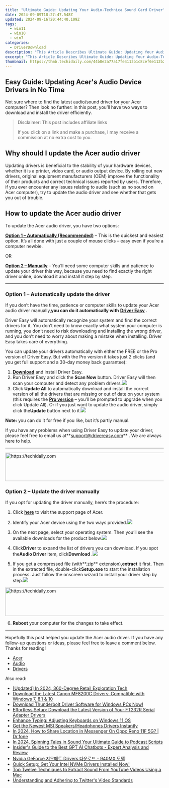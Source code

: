 ```yaml
---
title: "Ultimate Guide: Updating Your Audio-Technica Sound Card Driver"
date: 2024-09-09T18:27:47.548Z
updated: 2024-09-16T20:44:40.109Z
tags:
  - win11
  - win10
  - win7
categories:
  - DriverDownload
description: "This Article Describes Ultimate Guide: Updating Your Audio-Technica Sound Card Driver"
excerpt: "This Article Describes Ultimate Guide: Updating Your Audio-Technica Sound Card Driver"
thumbnail: https://thmb.techidaily.com/44b8e2a77a17fe4113b1c8cef6e112b2db098718a055c6f3927bcc9e40cc66cb.jpg
---
```


## Easy Guide: Updating Acer's Audio Device Drivers in No Time

Not sure where to find the latest audio/sound driver for your Acer computer? Then look no further: in this post, you’ll have two ways to download and install the driver efficiently.

>  Disclaimer: This post includes affiliate links
>
>  If you click on a link and make a purchase, I may receive a commission at no extra cost to you.
>

## Why should I update the Acer audio driver

 Updating drivers is beneficial to the stability of your hardware devices, whether it is a printer, video card, or audio output device. By rolling out new drivers, original equipment manufacturers (OEM) improve the functionality of their products and correct technical issues reported by users. Therefore, if you ever encounter any issues relating to audio (such as no sound on Acer computer), try to update the audio driver and see whether that gets you out of trouble.

## How to update the Acer audio driver

To update the Acer audio driver, you have two options:

**[Option 1 – Automatically (Recommended)](https://www.drivereasy.com/knowledge/update-acer-audio-driver-quickly-easily/#option1)**  – This is the quickest and easiest option. It’s all done with just a couple of mouse clicks – easy even if you’re a computer newbie.

OR

**[Option 2 – Manually](https://tools.techidaily.com/drivereasy/download/)**  – You’ll need some computer skills and patience to update your driver this way, because you need to find exactly the right driver online, download it and install it step by step.

---

### Option 1 – Automatically update the driver

 If you don’t have the time, patience or computer skills to update your Acer audio driver manually,**you can do it automatically with** **[Driver Easy](https://tools.techidaily.com/drivereasy/download/)**  .

 Driver Easy will automatically recognize your system and find the correct drivers for it. You don’t need to know exactly what system your computer is running, you don’t need to risk downloading and installing the wrong driver, and you don’t need to worry about making a mistake when installing. Driver Easy takes care of everything.

 You can update your drivers automatically with either the FREE or the Pro version of Driver Easy. But with the Pro version it takes just 2 clicks (and you get full support and a 30-day money back guarantee):

1. **[Download](https://tools.techidaily.com/drivereasy/download/)**  and install Driver Easy.
2. Run Driver Easy and click the **Scan Now** button. Driver Easy will then scan your computer and detect any problem drivers.![](https://images.drivereasy.com/wp-content/uploads/2019/08/2019-08-19_18-00-07-1.jpg)
3. Click **Update All** to automatically download and install the correct version of all the drivers that are missing or out of date on your system (this requires the **[Pro version](https://tools.techidaily.com/drivereasy/download/)**  – you’ll be prompted to upgrade when you click Update All). Or if you just want to update the audio driver, simply click the**Update**  button next to it.![](https://images.drivereasy.com/wp-content/uploads/2019/09/image-7-1.png)

**Note:** you can do it for free if you like, but it’s partly manual.

 If you have any problems when using Driver Easy to update your driver, please feel free to email us at**<support@drivereasy.com>** . We are always here to help.

---

<!-- affiliate ads begin -->
<a href="https://united.elfm.net/c/5597632/2139563/4704" target="_top" id="2139563">
  <img src="//a.impactradius-go.com/display-ad/4704-2139563" border="0" alt="https://techidaily.com" width="728" height="90"/>
</a>
<img height="0" width="0" src="https://united.elfm.net/i/5597632/2139563/4704" style="position:absolute;visibility:hidden;" border="0" />
<!-- affiliate ads end -->

### Option 2 – Update the driver manually

If you opt for updating the driver manually, here’s the procedure:

1. Click **[here](https://www.acer.com/ac/en/US/content/drivers)**  to visit the support page of Acer.
2. Identify your Acer device using the two ways provided.![](https://images.drivereasy.com/wp-content/uploads/2019/09/2019-09-26_18-11-59.jpg)
3. On the next page, select your operating system. Then you’ll see the available downloads for the product below.![](https://images.drivereasy.com/wp-content/uploads/2019/09/2019-09-26_18-16-18.jpg)

4. Click**Driver** to expand the list of drivers you can download. If you spot the**Audio Driver** item, click**Download** .![](https://images.drivereasy.com/wp-content/uploads/2019/09/2019-09-26_18-19-55.jpg)
5. If you get a compressed file (with**.zip** extension),**extract** it first. Then in the extracted file, double-click**Setup.exe** to start the installation process. Just follow the onscreen wizard to install your driver step by step.![](https://images.drivereasy.com/wp-content/uploads/2019/09/2019-09-26_18-25-07.jpg)

<!-- affiliate ads begin -->
<a href="https://zebaoaffiliateprogram.pxf.io/c/5597632/2137972/21526" target="_top" id="2137972">
  <img src="//a.impactradius-go.com/display-ad/21526-2137972" border="0" alt="https://techidaily.com" width="728" height="90"/>
</a>
<img height="0" width="0" src="https://zebaoaffiliateprogram.pxf.io/i/5597632/2137972/21526" style="position:absolute;visibility:hidden;" border="0" />
<!-- affiliate ads end -->

6. **Reboot** your computer for the changes to take effect.

---

 Hopefully this post helped you update the Acer audio driver. If you have any follow-up questions or ideas, please feel free to leave a comment below. Thanks for reading!

* [Acer](https://tools.techidaily.com/drivereasy/download/)
* [Audio](https://tools.techidaily.com/drivereasy/download/)
* [Drivers](https://tools.techidaily.com/drivereasy/download/)

<ins class="adsbygoogle"
     style="display:block"
     data-ad-format="autorelaxed"
     data-ad-client="ca-pub-7571918770474297"
     data-ad-slot="1223367746"></ins>

<ins class="adsbygoogle"
     style="display:block"
     data-ad-client="ca-pub-7571918770474297"
     data-ad-slot="8358498916"
     data-ad-format="auto"
     data-full-width-responsive="true"></ins>

<span class="atpl-alsoreadstyle">Also read:</span>
<div><ul>
<li><a href="https://fox-cloud.techidaily.com/updated-in-2024-360-degree-retail-exploration-tech/"><u>[Updated] In 2024, 360-Degree Retail Exploration Tech</u></a></li>
<li><a href="https://win-amazing.techidaily.com/download-the-latest-canon-mf8200c-drivers-compatible-with-windows-7-81-and-10/"><u>Download the Latest Canon MF8200C Drivers: Compatible with Windows 7, 8.1 & 10</u></a></li>
<li><a href="https://win-amazing.techidaily.com/1722978202966-download-thunderbolt-driver-software-for-windows-pcs-now/"><u>Download Thunderbolt Driver Software for Windows PCs Now!</u></a></li>
<li><a href="https://win-amazing.techidaily.com/effortless-setup-download-the-latest-version-of-your-ft232r-serial-adapter-drivers/"><u>Effortless Setup: Download the Latest Version of Your FT232R Serial Adapter Drivers</u></a></li>
<li><a href="https://win11-tips.techidaily.com/enhance-typing-adjusting-keyboards-on-windows-11-os/"><u>Enhance Typing: Adjusting Keyboards on Windows 11 OS</u></a></li>
<li><a href="https://win-amazing.techidaily.com/get-the-newest-msi-speakersheadphones-drivers-instantly/"><u>Get the Newest MSI Speakers/Headphones Drivers Instantly</u></a></li>
<li><a href="https://review-topics.techidaily.com/in-2024-how-to-share-location-in-messenger-on-oppo-reno-11f-5g-drfone-by-drfone-virtual-android/"><u>In 2024, How to Share Location in Messenger On Oppo Reno 11F 5G? | Dr.fone</u></a></li>
<li><a href="https://extra-approaches.techidaily.com/in-2024-spinning-tales-in-sound-your-ultimate-guide-to-podcast-scripts/"><u>In 2024, Spinning Tales in Sound Your Ultimate Guide to Podcast Scripts</u></a></li>
<li><a href="https://app-tips.techidaily.com/insiders-guide-to-the-best-gpt-ai-chatbots-expert-analysis-and-review/"><u>Insider's Guide to the Best GPT AI Chatbots - Expert Analysis and Review</u></a></li>
<li><a href="https://win-amazing.techidaily.com/nvidia-geforce-drivers-940mx/"><u>Nvidia GeForce 지오메트 Drivers 다운로드 - 940MX 모델</u></a></li>
<li><a href="https://win-amazing.techidaily.com/1722977296186-quick-setup-get-your-intel-nvme-drivers-installed-now/"><u>Quick Setup: Get Your Intel NVMe Drivers Installed Now!</u></a></li>
<li><a href="https://discover-help.techidaily.com/top-twelve-techniques-to-extract-sound-from-youtube-videos-using-a-mac/"><u>Top Twelve Techniques to Extract Sound From YouTube Videos Using a Mac</u></a></li>
<li><a href="https://twitter-videos.techidaily.com/understanding-and-adhering-to-twitters-video-standards/"><u>Understanding and Adhering to Twitter's Video Standards</u></a></li>
</ul></div>

